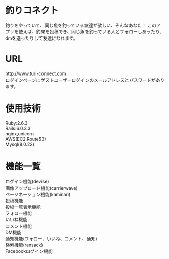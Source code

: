 # 釣りコネクト
  釣りをやっていて、同じ魚を釣っている友達が欲しい、そんなあなた！
  このアプリを使えば、釣果を投稿でき、同じ魚を釣っている人とフォローしあったり、dmを送ったりして友達になれます。
  
# URL
  http://www.turi-connect.com　<br>
  ログインページにゲストユーザーログインのメールアドレスとパスワードがあります。
  
# 使用技術
  Ruby:2.6.3<br>
  Rails:6.0.3.3<br>
  nginx,unicorn<br>
  AWS(EC2,Route53)<br>
  Mysql(8.0.22)<br>
  
 # 機能一覧
 ログイン機能(devise)<br>
 画像アップロード機能(carrierwave)<br>
 ページネーション機能(kaminari)<br>
 投稿機能<br>
 投稿一覧表示機能<br>
 フォロー機能<br>
 いいね機能<br>
 コメント機能<br>
 DM機能<br>
 通知機能(フォロー、いいね、コメント、通知)<br>
 検索機能(ransack)<br>
 Facebookログイン機能
